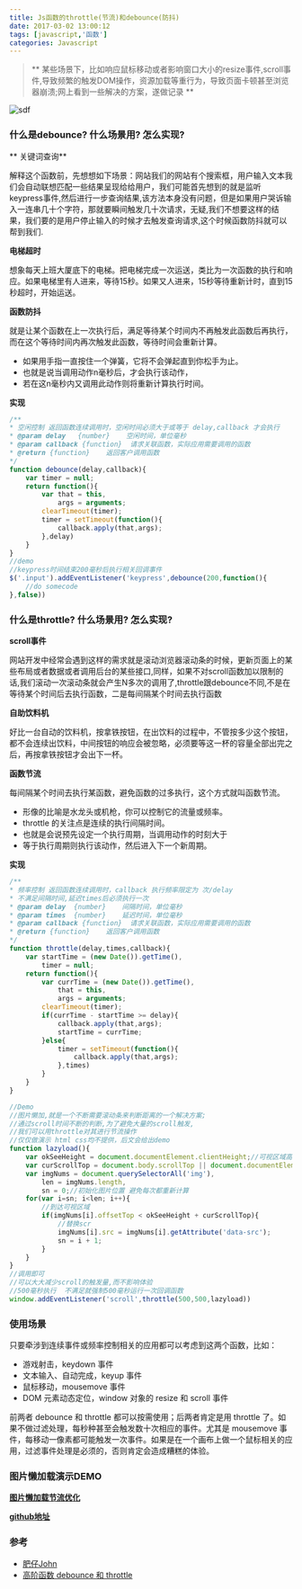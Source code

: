 ```yaml
---
title: Js函数的throttle(节流)和debounce(防抖)
date: 2017-03-02 13:00:12
tags: [javascript,'函数']
categories: Javascript
---
```

> ** 某些场景下，比如响应鼠标移动或者影响窗口大小的resize事件,scroll事件,导致频繁的触发DOM操作，资源加载等重行为，导致页面卡顿甚至浏览器崩溃;网上看到一些解决的方案，遂做记录 **

![sdf][3]
<!-- more -->
### 什么是debounce? 什么场景用? 怎么实现?
** 关键词查询**

解释这个函数前，先想想如下场景：网站我们的网站有个搜索框，用户输入文本我们会自动联想匹配一些结果呈现给给用户，我们可能首先想到的就是监听keypress事件,然后进行一步查询结果,该方法本身没有问题，但是如果用户哭诉输入一连串几十个字符，那就要瞬间触发几十次请求，无疑,我们不想要这样的结果，我们要的是用户停止输入的时候才去触发查询请求,这个时候函数防抖就可以帮到我们.

**电梯超时**

想象每天上班大厦底下的电梯。把电梯完成一次运送，类比为一次函数的执行和响应。如果电梯里有人进来，等待15秒。如果又人进来，15秒等待重新计时，直到15秒超时，开始运送。

**函数防抖**

就是让某个函数在上一次执行后，满足等待某个时间内不再触发此函数后再执行，而在这个等待时间内再次触发此函数，等待时间会重新计算。
* 如果用手指一直按住一个弹簧，它将不会弹起直到你松手为止。
* 也就是说当调用动作n毫秒后，才会执行该动作，
* 若在这n毫秒内又调用此动作则将重新计算执行时间。

**实现**
```javascript
/**
* 空闲控制 返回函数连续调用时，空闲时间必须大于或等于 delay,callback 才会执行
* @param delay   {number}    空闲时间，单位毫秒
* @param callback {function}  请求关联函数，实际应用需要调用的函数
* @return {function}    返回客户调用函数
*/
function debounce(delay,callback){
    var timer = null;
    return function(){
        var that = this,
            args = arguments;
        clearTimeout(timer);
        timer = setTimeout(function(){
            callback.apply(that,args);
        },delay)
    }
}
//demo
//keypress时间结束200毫秒后执行相关回调事件
$('.input').addEventListener('keypress',debounce(200,function(){
    //do somecode
},false))
```
### 什么是throttle? 什么场景用? 怎么实现?
**scroll事件**

网站开发中经常会遇到这样的需求就是滚动浏览器滚动条的时候，更新页面上的某些布局或者数据或者调用后台的某些接口,同样，如果不对scroll函数加以限制的话,我们滚动一次滚动条就会产生N多次的调用了,throttle跟debounce不同,不是在等待某个时间后去执行函数，二是每间隔某个时间去执行函数

**自助饮料机**

好比一台自动的饮料机，按拿铁按钮，在出饮料的过程中，不管按多少这个按钮，都不会连续出饮料，中间按钮的响应会被忽略，必须要等这一杯的容量全部出完之后，再按拿铁按钮才会出下一杯。

**函数节流**

每间隔某个时间去执行某函数，避免函数的过多执行，这个方式就叫函数节流。
* 形像的比喻是水龙头或机枪，你可以控制它的流量或频率。
* throttle 的关注点是连续的执行间隔时间。
* 也就是会说预先设定一个执行周期，当调用动作的时刻大于
* 等于执行周期则执行该动作，然后进入下一个新周期。

**实现**
```javascript
/**
* 频率控制 返回函数连续调用时，callback 执行频率限定为 次/delay  
* 不满足间隔时间,延迟times后必须执行一次
* @param delay  {number}    间隔时间，单位毫秒
* @param times  {number}    延迟时间，单位毫秒
* @param callback {function}  请求关联函数，实际应用需要调用的函数
* @return {function}    返回客户调用函数
*/
function throttle(delay,times,callback){
    var startTime = (new Date()).getTime(),
        timer = null;
    return function(){
        var currTime = (new Date()).getTime(),
            that = this,
            args = arguments;
        clearTimeout(timer);
        if(currTime - startTime >= delay){
            callback.apply(that,args);
            startTime = currTime;
        }else{
            timer = setTimeout(function(){
                callback.apply(that,args);
            },times)
        }
    }
}

```
```javascript
//Demo
//图片懒加,就是一个不断需要滚动条来判断距离的一个解决方案;
//通过scroll时间不断的判断,为了避免大量的scroll触发,
//我们可以用throttle对其进行节流操作
//仅仅做演示 html css均不提供，后文会给出demo
function lazyload(){
    var okSeeHeight = document.documentElement.clientHeight;//可视区域高度
    var curScrollTop = document.body.scrollTop || document.documentElement.scrollTop;//滚动条高度
    var imgNums = document.querySelectorAll('img'),
        len = imgNums.length,
        sn = 0;//初始化图片位置 避免每次都重新计算
    for(var i=sn; i<len; i++){
        //到达可视区域
        if(imgNums[i].offsetTop < okSeeHeight + curScrollTop){
            //替换scr
            imgNums[i].src = imgNums[i].getAttribute('data-src');
            sn = i + 1;
        }
    }
}
//调用即可
//可以大大减少scroll的触发量,而不影响体验
//500毫秒执行  不满足就强制500毫秒运行一次回调函数
window.addEventListener('scroll',throttle(500,500,lazyload))
```
### 使用场景
只要牵涉到连续事件或频率控制相关的应用都可以考虑到这两个函数，比如：

* 游戏射击，keydown 事件
* 文本输入、自动完成，keyup 事件
* 鼠标移动，mousemove 事件
* DOM 元素动态定位，window 对象的 resize 和 scroll 事件

前两者 debounce 和 throttle 都可以按需使用；后两者肯定是用 throttle 了。如果不做过滤处理，每秒种甚至会触发数十次相应的事件。尤其是 mousemove 事件，每移动一像素都可能触发一次事件。如果是在一个画布上做一个鼠标相关的应用，过滤事件处理是必须的，否则肯定会造成糟糕的体验。

### 图片懒加载演示DEMO
**[图片懒加载节流优化][4]**

**[github地址][1]**
### 参考
* [肥仔John][2]
* [高阶函数 debounce 和 throttle][5]



[1]: https://github.com/BiYuqi/lazyloading-img
[2]: http://www.cnblogs.com/fsjohnhuang/p/4147810.html
[3]: http://oiukswkar.bkt.clouddn.com/throttle.jpg
[4]: http://loadingmore.com/demo/src/html/lazyload.html
[5]: http://www.cnblogs.com/ambar/archive/2011/10/08/throttle-and-debounce.html
